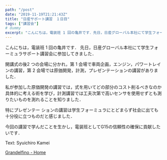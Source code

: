```yaml
---
path: "/post"
date: "2019-11-19T21:21:43Z"
title: "日産サポート講習　１日目"
tags: ["講習会"]
# dummy
excerpt: "こんにちは，電装班 1 回の亀井です．先日，日産グローバル本社にて学生フォーミュラサポート講習会に参加してきました．開講式の後2 つの会場に分かれ，第 1 会場で車両企画，エンジン，パワートレインの..."
---
```


[](19-1.jpg)

こんにちは，電装班 1 回の亀井です．
先日，日産グローバル本社にて学生フォーミュラサポート講習会に参加してきました．

開講式の後2 つの会場に分かれ，第 1 会場で車両企画，エンジン，パワートレインの講習，第 2 会場では原価開発，計測，プレゼンテーションの講習がありました．

私が参加した原価開発の講習では，式を用いてどの部分のコスト削るべきなのか具体的に考える術を学び，計測講習では工夫次第で高いセンサを使用せずとも測りたいものを測れることを知りました．

特にプレゼンテー ションの講習は学生フォーミュラにとどまらず社会に出ても十分役に立つものだと感じました．

今回の講習で学んだことを生かし，電装班としてG15の信頼性の確保に貢献したいです．

Text: Syuichiro Kamei

[Grandelfino - Home](http://www.grandelfino.net/)